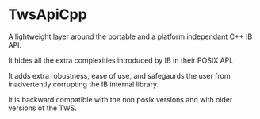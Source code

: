 # TwsApiCpp
A lightweight layer around the portable and a platform independant C++ IB API.

It hides all the extra complexities introduced by IB in their POSIX API.

It adds extra robustness, ease of use, and safegaurds the user from inadvertently corrupting the IB internal library.

It is backward compatible with the non posix versions and with older versions of the TWS.

